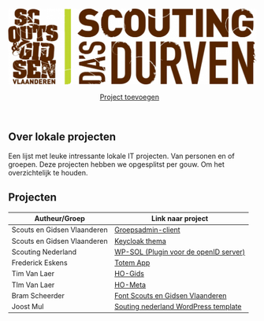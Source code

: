 ![alt tag](Assets/Scouts-en-gidsen-vlaanderen.jpg)

<p align="center">
    <a href="Contributie.md">Project toevoegen</a>&nbsp;&nbsp;&nbsp;
</p>

<br>


## Over lokale projecten 

Een lijst met leuke intressante lokale IT projecten. Van personen en of groepen. 
Deze projecten hebben we opgesplitst per gouw. Om het overzichtelijk te houden. 

## Projecten 

| Autheur/Groep   | Link naar project |
| --------------- | ----------------- |
| Scouts en Gidsen Vlaanderen | [Groepsadmin-client](https://github.com/ScoutsGidsenVL/groepsadmin-client) | 
| Scouts en Gidsen Vlaanderen | [Keycloak thema](https://github.com/ScoutsGidsenVL/groepsadmin-keycloak-theme) |
| Scouting Nederland | [WP-SOL (Plugin voor de openID server)](https://github.com/wp-plugins/wpsol) |
| Frederick Eskens | [Totem App](https://github.com/ScoutsGidsenVL/Totemapp) |
| Tim Van Laer | [HO-Gids](https://github.com/ScoutsGidsenVL/ho-gids) | 
| TIm Van Laer | [HO-Meta](https://github.com/timvlaer/ho-meta) | 
| Bram Scheerder | [Font Scouts en Gidsen Vlaanderen](https://github.com/BramScheerder/FontScoutsEnGidsenVlaanderen) |
| Joost Mul | [Souting nederland WordPress template](https://github.com/DonMul/scouting-nl-wordpress) |
